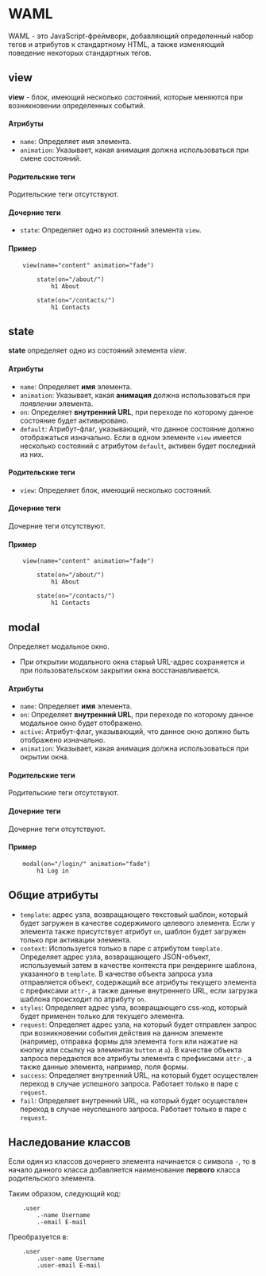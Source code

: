 # WAML

WAML - это JavaScript-фреймворк, добавляющий определенный набор тегов и атрибутов к стандартному HTML, а также изменяющий поведение некоторых стандартных тегов.

## view

**view** - блок, имеющий несколько *состояний*, которые меняются при возникновении определенных событий.

#### Атрибуты

* `name`: Определяет имя элемента.
* `animation`: Указывает, какая анимация должна использоваться при смене состояний.

#### Родительские теги

Родительские теги отсутствуют.

#### Дочерние теги

* `state`: Определяет одно из состояний элемента `view`.

#### Пример

```jade
    view(name="content" animation="fade")
        
        state(on="/about/")
            h1 About
            
        state(on="/contacts/")
            h1 Contacts
```

## state

**state** определяет одно из состояний элемента *view*.

#### Атрибуты

* `name`: Определяет **имя** элемента.
* `animation`: Указывает, какая **анимация** должна использоваться при *появлении* элемента.
* `on`: Определяет **внутренний URL**, при переходе по которому данное состояние будет активировано.
* `default`: Атрибут-флаг, указывающий, что данное состояние должно отображаться изначально. Если в одном элементе `view` имеется несколько состояний с атрибутом `default`, активен будет последний из них.

#### Родительские теги

* `view`: Определяет блок, имеющий несколько состояний.

#### Дочерние теги

Дочерние теги отсутствуют.

#### Пример

```jade
    view(name="content" animation="fade")
        
        state(on="/about/")
            h1 About
            
        state(on="/contacts/")
            h1 Contacts
```

## modal

Определяет модальное окно.

* При открытии модального окна старый URL-адрес сохраняется и при пользовательском закрытии окна восстанавливается.

#### Атрибуты

* `name`: Определяет **имя** элемента.
* `on`: Определяет **внутренний URL**, при переходе по которому данное модальное окно будет отображено.
* `active`: Атрибут-флаг, указывающий, что данное окно должно быть отображено изначально.
* `animation`: Указывает, какая анимация должна использоваться при окрытии окна.

#### Родительские теги

Родительские теги отсутствуют.

#### Дочерние теги

Дочерние теги отсутствуют.

#### Пример

```jade
    modal(on="/login/" animation="fade")
        h1 Log in
```

## Общие атрибуты

* `template`: адрес узла, возвращающего текстовый шаблон, который будет загружен в качестве содержимого целевого элемента. Если у элемента также присутствует атрибут `on`, шаблон будет загружен только при активации элемента.
* `context`: Используется только в паре с атрибутом `template`. Определяет адрес узла, возвращающего JSON-объект, используемый затем в качестве контекста при рендеринге шаблона, указанного в `template`. В качестве объекта запроса узла отправляется объект, содержащий все атрибуты текущего элемента с префиксами `attr-`, а также данные внутреннего URL, если загрузка шаблона происходит по атрибуту `on`.
* `styles`: Определяет адрес узла, возвращающего css-код, который будет применен только для текущего элемента.
* `request`: Определяет адрес узла, на который будет отправлен запрос при возникновении события действия на данном элементе (например, отправка формы для элемента `form` или нажатие на кнопку или ссылку на элементах `button` и `a`). В качестве объекта запроса передаются все атрибуты элемента с префиксами `attr-`, а также данные элемента, например, поля формы.
* `success`: Определяет внутренний URL, на который будет осуществлен переход в случае успешного запроса. Работает только в паре с `request`.
* `fail`: Определяет внутренний URL, на который будет осуществлен переход в случае неуспешного запроса. Работает только в паре с `request`.

## Наследование классов

Если один из классов дочернего элемента начинается с символа `-`, то в начало данного класса добавляется наименование **первого** класса родительского элемента.

Таким образом, следующий код:

```jade
    .user
        .-name Username
        .-email E-mail
```

Преобразуется в:

```jade
    .user
        .user-name Username
        .user-email E-mail
```